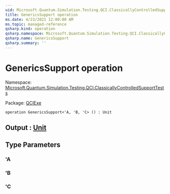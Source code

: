 ```yaml
---
uid: Microsoft.Quantum.Simulation.Testing.QCI.ClassicallyControlledSupportTests.GenericsSupport
title: GenericsSupport operation
ms.date: 4/23/2021 12:00:00 AM
ms.topic: managed-reference
qsharp.kind: operation
qsharp.namespace: Microsoft.Quantum.Simulation.Testing.QCI.ClassicallyControlledSupportTests
qsharp.name: GenericsSupport
qsharp.summary: ''
---
```


# GenericsSupport operation

Namespace: [Microsoft.Quantum.Simulation.Testing.QCI.ClassicallyControlledSupportTests](xref:Microsoft.Quantum.Simulation.Testing.QCI.ClassicallyControlledSupportTests)

Package: [QCIExe](https://nuget.org/packages/QCIExe)




```qsharp
operation GenericsSupport<'A, 'B, 'C> () : Unit
```


## Output : [Unit](xref:microsoft.quantum.qsharp.valueliterals#unit-literal)



## Type Parameters

### 'A


### 'B


### 'C

